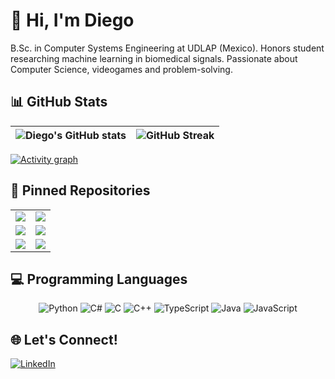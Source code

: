 # 👋 Hi, I'm Diego

B.Sc. in Computer Systems Engineering at UDLAP (Mexico). Honors student researching machine learning in biomedical signals. Passionate about Computer Science, videogames and problem-solving.

## 📊 GitHub Stats

[//]: # (<div align="center">)

[//]: # (  <img src="https://gitroll.io/api/badges/profiles/v1/ucQk6y6y1ldRNWqNNMz0Rt52mdaP2" alt="GitRoll Profile Badge" width="500"/>)

[//]: # (</div>)

<div align="center">

| <img align="center" src="https://github-readme-stats.vercel.app/api?username=D-Gaspa&show_icons=true&theme=gotham" alt="Diego's GitHub stats" /> | <img align="center" src="https://streak-stats.demolab.com?user=D-Gaspa&theme=gotham" alt="GitHub Streak" /> |
| ------------- | ------------- |

</div>

[![Activity graph](https://github-readme-activity-graph.vercel.app/graph?username=D-Gaspa&theme=gotham)](https://github.com/ashutosh00710/github-readme-activity-graph)

## 📌 Pinned Repositories

<div align="center">

|                                                                                                                                                                                          |                                                                                                                                                                                              |
|:----------------------------------------------------------------------------------------------------------------------------------------------------------------------------------------:|:--------------------------------------------------------------------------------------------------------------------------------------------------------------------------------------------:|
|       <a href="https://github.com/d-gaspa/gingagame"><img align="center" src="https://github-readme-stats.vercel.app/api/pin/?username=d-gaspa&repo=gingagame&theme=gotham" /></a>       | <a href="https://github.com/d-gaspa/leetcodeexercises"><img align="center" src="https://github-readme-stats.vercel.app/api/pin/?username=d-gaspa&repo=leetcodeexercises&theme=gotham" /></a> |
|     <a href="https://github.com/d-gaspa/root-finder"><img align="center" src="https://github-readme-stats.vercel.app/api/pin/?username=d-gaspa&repo=root-finder&theme=gotham" /></a>     |          <a href="https://github.com/d-gaspa/uni-park"><img align="center" src="https://github-readme-stats.vercel.app/api/pin/?username=d-gaspa&repo=uni-park&theme=gotham" /></a>          |
| <a href="https://github.com/d-gaspa/battleship_game"><img align="center" src="https://github-readme-stats.vercel.app/api/pin/?username=d-gaspa&repo=battleship_game&theme=gotham" /></a> | <a href="https://github.com/d-gaspa/2danimationsystem"><img align="center" src="https://github-readme-stats.vercel.app/api/pin/?username=d-gaspa&repo=2danimationsystem&theme=gotham" /></a> |

</div>

## 💻 Programming Languages

<div align="center">

![Python](https://img.shields.io/badge/Python-3776AB?style=for-the-badge&logo=python&logoColor=white)
![C#](https://img.shields.io/badge/C%23-239120?style=for-the-badge&logo=c-sharp&logoColor=white)
![C](https://img.shields.io/badge/C-00599C?style=for-the-badge&logo=c&logoColor=white)
![C++](https://img.shields.io/badge/C++-00599C?style=for-the-badge&logo=c%2B%2B&logoColor=white)
![TypeScript](https://img.shields.io/badge/TypeScript-007ACC?style=for-the-badge&logo=typescript&logoColor=white)
![Java](https://img.shields.io/badge/Java-ED8B00?style=for-the-badge&logo=openjdk&logoColor=white)
![JavaScript](https://img.shields.io/badge/JavaScript-F7DF1E?style=for-the-badge&logo=javascript&logoColor=black)

</div>

## 🌐 Let's Connect!
[![LinkedIn](https://img.shields.io/badge/LinkedIn-0077B5?style=for-the-badge&logo=linkedin&logoColor=white)](https://www.linkedin.com/in/diego-gasparis-escobedo-231b0b28b/)
